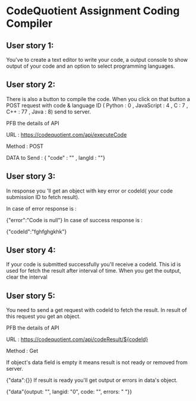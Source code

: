 # CodeQuotient Assignment Coding Compiler

## User story 1:

You've to create a text editor to write your code, a output console to show output of your code and an option to select programming languages.

## User story 2:

There is also a button to compile the code. When you click on that button a POST request with code & language ID ( Python : 0 , JavaScript : 4 , C : 7 , C++ : 77 , Java : 8) send to server.

PFB the details of API

URL : https://codequotient.com/api/executeCode

Method : POST

DATA to Send : { "code" : "" , langId : ""}



## User story 3:

In response you 'll get an object with key error or codeId( your code submission ID to fetch result).

In case of error response is :

{"error":"Code is null"}
In case of success response is :

 {"codeId":"fghfghgkhk"}
## User story 4:

If your code is submitted successfully you'll receive a codeId. This id is used for fetch the result after interval of time. When you get the output, clear the interval

## User story 5:

You need to send a get request with codeId to fetch the result. In result of this request you get an object.

PFB the details of API

URL : https://codequotient.com/api/codeResult/${codeId}

Method : Get

If object's data field is empty it means result is not ready or removed from server.

{"data":{}}
If result is ready you'll get output or errors in data's object.

{"data"{output: "", langid: "0", code: "", errors: " "}}
